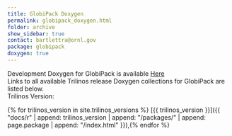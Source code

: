 ```yaml
---
title: GlobiPack Doxygen
permalink: globipack_doxygen.html
folder: archive
show_sidebar: true
contact: bartlettra@ornl.gov
package: globipack
doxygen: true
---
```


Development Doxygen for GlobiPack is available [Here](docs/dev//globipack/index.html)  
Links to all available Trilinos release Doxygen collections for GlobiPack are listed below.  
Trilinos Version:

{% for trilinos_version in site.trilinos_versions %}
[{{ trilinos_version }}]({{ "docs/r" | append: trilinos_version | append: "/packages/" | append: page.package | append: "/index.html" }}),{% endfor %}

